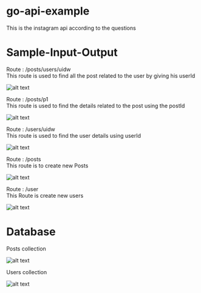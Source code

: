 # go-api-example

This is the instagram api according to the questions

# Sample-Input-Output

Route : /posts/users/uidw <br />
This route is used to find all the post related to the user by giving his userId

![alt text](https://res.cloudinary.com/blog2345/image/upload/v1633784843/Screenshot_from_2021-10-09_18-34-48_mdvisn.png)

Route : /posts/p1 <br />
This route is used to find the details related to the post using the postId

![alt text](https://res.cloudinary.com/blog2345/image/upload/v1633784843/Screenshot_from_2021-10-09_18-34-53_h6mgwt.png)

Route : /users/uidw <br />
This route is used to find the user details using userId

![alt text](https://res.cloudinary.com/blog2345/image/upload/v1633784843/Screenshot_from_2021-10-09_18-34-56_wg0rgb.png)

Route : /posts <br />
This route is to create new Posts

![alt text](https://res.cloudinary.com/blog2345/image/upload/v1633784843/Screenshot_from_2021-10-09_18-36-10_gj6jqj.png)

Route : /user <br />
This Route is create new users

![alt text](https://res.cloudinary.com/blog2345/image/upload/v1633784843/Screenshot_from_2021-10-09_18-35-53_hqq0d9.png)

# Database

Posts collection

![alt text](https://res.cloudinary.com/blog2345/image/upload/v1633800402/Screenshot_from_2021-10-09_22-55-29_a6egys.png)

Users collection

![alt text](https://res.cloudinary.com/blog2345/image/upload/v1633800402/Screenshot_from_2021-10-09_22-55-41_d1gwaq.png)

